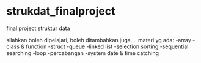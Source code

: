 # strukdat_finalproject
final project struktur data

silahkan boleh dipelajari, boleh ditambahkan juga....
materi yg ada:
-array
-class & function
-struct
-queue
-linked list
-selection sorting
-sequential searching
-loop
-percabangan
-system date & time catching
